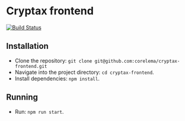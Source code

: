 # Cryptax frontend

[![Build Status](https://travis-ci.org/cryptax-org/cryptax-frontend.svg?branch=master)](https://travis-ci.org/cryptax-org/cryptax-frontend)

## Installation
- Clone the repository: `git clone git@github.com:corelema/cryptax-frontend.git`
- Navigate into the project directory: `cd cryptax-frontend`.
- Install dependencies: `npm install`.

## Running
- Run: `npm run start`.
